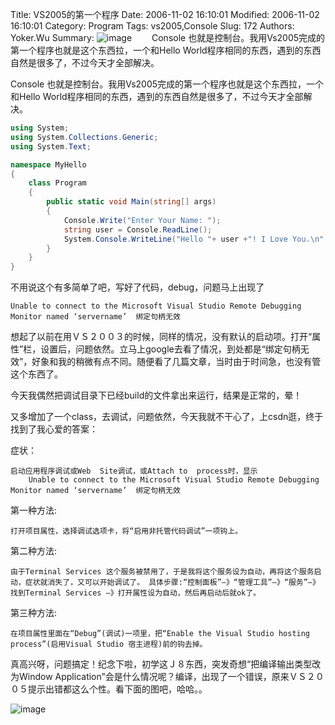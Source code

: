 ﻿Title: VS2005的第一个程序
Date: 2006-11-02 16:10:01
Modified: 2006-11-02 16:10:01
Category: Program
Tags: vs2005,Console
Slug: 172
Authors: Yoker.Wu
Summary: 
    ![image](/attachments/month_0611/m20061121695.jpg)
　　Console 也就是控制台。我用Vs2005完成的第一个程序也就是这个东西拉，一个和Hello World程序相同的东西，遇到的东西自然是很多了，不过今天才全部解决。

Console 也就是控制台。我用Vs2005完成的第一个程序也就是这个东西拉，一个和Hello World程序相同的东西，遇到的东西自然是很多了，不过今天才全部解决。

```csharp
using System;
using System.Collections.Generic;
using System.Text;

namespace MyHello
{
    class Program
    {
        public static void Main(string[] args)
        {
            Console.Write("Enter Your Name: ");
            string user = Console.ReadLine();
            System.Console.WriteLine("Hello "+ user +"! I Love You.\n" );
        }
    }
}
```

不用说这个有多简单了吧，写好了代码，debug，问题马上出现了

    Unable to connect to the Microsoft Visual Studio Remote Debugging Monitor named ‘servername’  绑定句柄无效

想起了以前在用ＶＳ２００３的时候，同样的情况，没有默认的启动项。打开“属性”栏，设置后，问题依然。立马上google去看了情况，到处都是“绑定句柄无效”，好象和我的稍微有点不同。随便看了几篇文章，当时由于时间急，也没有管这个东西了。

今天我偶然把调试目录下已经build的文件拿出来运行，结果是正常的，晕！

又多增加了一个class，去调试，问题依然，今天我就不干心了，上csdn逛，终于找到了我心爱的答案：

症状：

    启动应用程序调试或Web  Site调试，或Attach to  process时，显示
        Unable to connect to the Microsoft Visual Studio Remote Debugging Monitor named ‘servername’  绑定句柄无效

第一种方法: 

    打开项目属性，选择调试选项卡，将“启用非托管代码调试”一项钩上。 

第二种方法:

    由于Terminal Services 这个服务被禁用了，于是我将这个服务设为自动，再将这个服务启动，症状就消失了，又可以开始调试了。 具体步骤:“控制面板”—》“管理工具”—》“服务”—》找到Terminal Services —》打开属性设为自动，然后再启动后就ok了。

第三种方法:

    在项目属性里面在“Debug”(调试)一项里，把“Enable the Visual Studio hosting process”(启用Visual Studio 宿主进程)前的钩去掉。 

真高兴呀，问题搞定！纪念下啦，初学这Ｊ８东西，突发奇想“把编译输出类型改为Window Application”会是什么情况呢？编译，出现了一个错误，原来ＶＳ２００５提示出错都这么个性。看下面的图吧，哈哈。。

![image](/attachments/month_0611/u200611216717.jpg)

